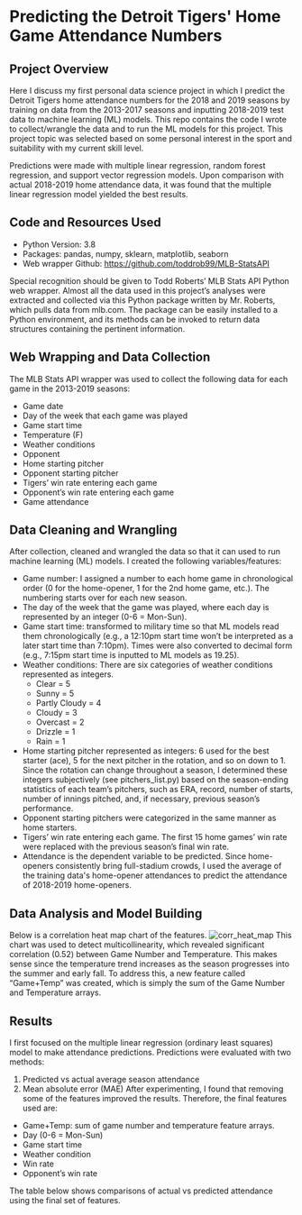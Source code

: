 # Predicting the Detroit Tigers' Home Game Attendance Numbers
## Project Overview
Here I discuss my first personal data science project in which I predict the Detroit Tigers home attendance numbers for the 2018 and 2019 seasons by training on data from the 2013-2017 seasons and inputting 2018-2019 test data to machine learning (ML) models. This repo contains the code I wrote to collect/wrangle the data and to run the ML models for this project. This project topic was selected based on some personal interest in the sport and suitability with my current skill level.

Predictions were made with multiple linear regression, random forest regression, and support vector regression models. Upon comparison with actual 2018-2019 home attendance data, it was found that the multiple linear regression model yielded the best results.

## Code and Resources Used
- Python Version: 3.8
- Packages: pandas, numpy, sklearn, matplotlib, seaborn
- Web wrapper Github: https://github.com/toddrob99/MLB-StatsAPI

Special recognition should be given to Todd Roberts’ MLB Stats API Python web wrapper. Almost all the data used in this project’s analyses were extracted and collected via this Python package written by Mr. Roberts, which pulls data from mlb.com. The package can be easily installed to a Python environment, and its methods can be invoked to return data structures containing the pertinent information.

## Web Wrapping and Data Collection
The MLB Stats API wrapper was used to collect the following data for each game in the 2013-2019 seasons:
- Game date
- Day of the week that each game was played
- Game start time
- Temperature (F)
- Weather conditions
- Opponent
- Home starting pitcher
- Opponent starting pitcher
- Tigers’ win rate entering each game
- Opponent’s win rate entering each game
- Game attendance

## Data Cleaning and Wrangling
After collection, cleaned and wrangled the data so that it can used to run machine learning (ML) models. I created the following variables/features:
- Game number: I assigned a number to each home game in chronological order (0 for the home-opener, 1 for the 2nd home game, etc.). The numbering starts over for each new season.
- The day of the week that the game was played, where each day is represented by an integer (0-6 = Mon-Sun).
- Game start time: transformed to military time so that ML models read them chronologically (e.g., a 12:10pm start time won’t be interpreted as a later start time than 7:10pm). Times were also converted to decimal form (e.g., 7:15pm start time is inputted to ML models as 19.25).
- Weather conditions: There are six categories of weather conditions represented as integers.
  - Clear = 5
  - Sunny = 5
  - Partly Cloudy = 4
  - Cloudy = 3
  - Overcast = 2
  - Drizzle = 1
  - Rain = 1
- Home starting pitcher represented as integers: 6 used for the best starter (ace), 5 for the next pitcher in the rotation, and so on down to 1. Since the rotation can change throughout a season, I determined these integers subjectively (see pitchers_list.py) based on the season-ending statistics of each team’s pitchers, such as ERA, record, number of starts, number of innings pitched, and, if necessary, previous season’s performance.
- Opponent starting pitchers were categorized in the same manner as home starters.
- Tigers’ win rate entering each game. The first 15 home games’ win rate were replaced with the previous season’s final win rate.
- Attendance is the dependent variable to be predicted. Since home-openers consistently bring full-stadium crowds, I used the average of the training data's home-opener attendances to predict the attendance of 2018-2019 home-openers.

## Data Analysis and Model Building
Below is a correlation heat map chart of the features.
![corr_heat_map](https://user-images.githubusercontent.com/90481059/160762654-e788cafe-069a-46e3-af80-bdb28d460790.png)
This chart was used to detect multicollinearity, which revealed significant correlation (0.52) between Game Number and Temperature. This makes sense since the temperature trend increases as the season progresses into the summer and early fall. To address this, a new feature called “Game+Temp” was created, which is simply the sum of the Game Number and Temperature arrays.

## Results
I first focused on the multiple linear regression (ordinary least squares) model to make attendance predictions. Predictions were evaluated with two methods:
1.	Predicted vs actual average season attendance
2.	Mean absolute error (MAE)
After experimenting, I found that removing some of the features improved the results. Therefore, the final features used are:
- Game+Temp: sum of game number and temperature feature arrays.
- Day (0-6 = Mon-Sun)
- Game start time
- Weather condition
- Win rate
- Opponent’s win rate
 
The table below shows comparisons of actual vs predicted attendance using the final set of features.

